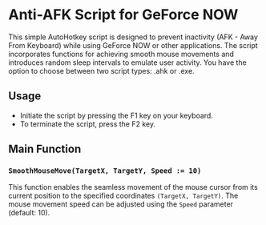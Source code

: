 # Anti-AFK Script for GeForce NOW

This simple AutoHotkey script is designed to prevent inactivity (AFK - Away From Keyboard) while using GeForce NOW or other applications. The script incorporates functions for achieving smooth mouse movements and introduces random sleep intervals to emulate user activity. You have the option to choose between two script types: .ahk or .exe.

## Usage

- Initiate the script by pressing the F1 key on your keyboard.
- To terminate the script, press the F2 key.

## Main Function

### `SmoothMouseMove(TargetX, TargetY, Speed := 10)`

This function enables the seamless movement of the mouse cursor from its current position to the specified coordinates `(TargetX, TargetY)`. The mouse movement speed can be adjusted using the `Speed` parameter (default: 10).
